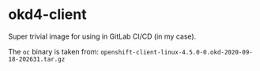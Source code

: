# okd4-client

Super trivial image for using in GitLab CI/CD (in my case).

The `oc` binary is taken from: `openshift-client-linux-4.5.0-0.okd-2020-09-18-202631.tar.gz`
